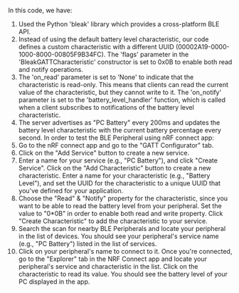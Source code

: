 In this code, we have:
1. Used the Python 'bleak' library which provides a cross-platform BLE API.
2. Instead of using the default battery level characteristic, our code defines a custom characteristic with a different UUID (00002A19-0000-1000-8000-00805F9B34FC). The    'flags' parameter in the 'BleakGATTCharacteristic' constructor is set to 0x0B to enable both read and notify operations.
3. The 'on_read' parameter is set to 'None' to indicate that the characteristic is read-only. This means that clients can read the current value of the characteristic,      but they cannot write to it. The 'on_notify' parameter is set to the 'battery_level_handler' function, which is called when a client subscribes to notifications of      the battery level characteristic.
4. The server advertises as "PC Battery" every 200ms and updates the battery level characteristic with the current battery percentage every second.
In order to test the BLE Peripheral using nRF connect app:
1. Go to the nRF connect app and go to the "GATT Configurator" tab. 
2. Click on the "Add Service" button to create a new service.
3. Enter a name for your service (e.g., "PC Battery"), and click "Create Service". Click on the "Add Characteristic" button to create a new characteristic.
   Enter a name for your characteristic (e.g., "Battery Level"), and set the UUID for the characteristic to a unique UUID that you've defined for your application.
4. Choose the "Read" & "Notify" property for the characteristic, since you want to be able to read the battery level from your peripheral. Set the value to "0*0B" in        order to enable both read and write property. Click "Create Characteristic" to add the characteristic to your service.
5. Search the scan for nearby BLE Peripherals and locate your peripheral in the list of devices. You should see your peripheral's service name (e.g., "PC Battery")          listed in the list of services.
6. Click on your peripheral's name to connect to it. Once you're connected, go to the "Explorer" tab in the NRF Connect app and locate your peripheral's service and        characteristic in the list. Click on the characteristic to read its value. You should see the battery level of your PC displayed in the app.


